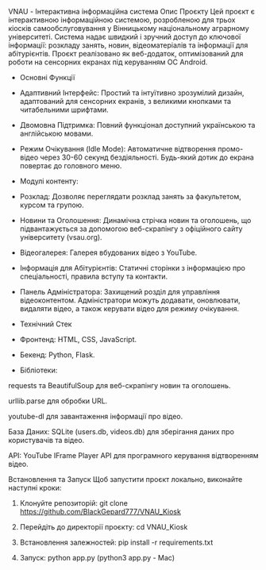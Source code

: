 VNAU - Інтерактивна інформаційна система
Опис Проєкту
Цей проєкт є інтерактивною інформаційною системою, розробленою для трьох кіосків самообслуговування у Вінницькому національному аграрному університеті. Система надає швидкий і зручний доступ до ключової інформації: розкладу занять, новин, відеоматеріалів та інформації для абітурієнтів. Проєкт реалізовано як веб-додаток, оптимізований для роботи на сенсорних екранах під керуванням ОС Android.

- Основні Функції
- Адаптивний Інтерфейс: Простий та інтуїтивно зрозумілий дизайн, адаптований для сенсорних екранів, з великими кнопками та читабельними шрифтами.

- Двомовна Підтримка: Повний функціонал доступний українською та англійською мовами.

- Режим Очікування (Idle Mode): Автоматичне відтворення промо-відео через 30-60 секунд бездіяльності. Будь-який дотик до екрана повертає до головного меню.

- Модулі контенту:

- Розклад: Дозволяє переглядати розклад занять за факультетом, курсом та групою.

- Новини та Оголошення: Динамічна стрічка новин та оголошень, що підвантажується за допомогою веб-скрапінгу з офіційного сайту університету (vsau.org).

- Відеогалерея: Галерея вбудованих відео з YouTube.

- Інформація для Абітурієнтів: Статичні сторінки з інформацією про спеціальності, правила вступу та контакти.

- Панель Адміністратора: Захищений розділ для управління відеоконтентом. Адміністратори можуть додавати, оновлювати, видаляти відео, а також керувати відео для режиму очікування.

- Технічний Стек
- Фронтенд: HTML, CSS, JavaScript.

- Бекенд: Python, Flask.

- Бібліотеки:

requests та BeautifulSoup для веб-скрапінгу новин та оголошень.

urllib.parse для обробки URL.

youtube-dl для завантаження інформації про відео.

База Даних: SQLite (users.db, videos.db) для зберігання даних про користувачів та відео.

API: YouTube IFrame Player API для програмного керування відтворенням відео.

Встановлення та Запуск
Щоб запустити проєкт локально, виконайте наступні кроки:

1. Клонуйте репозиторій:
git clone https://github.com/BlackGepard777/VNAU_Kiosk

2. Перейдіть до директорії проєкту:
 cd VNAU_Kiosk

3. Встановлення залежностей:
 pip install -r requirements.txt

4. Запуск:
 python app.py (python3 app.py - Mac)